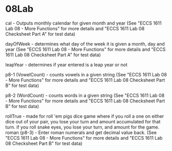# 08Lab

cal - Outputs monthly calendar for given month and year (See "ECCS 1611 Lab 08 - More Functions" for more details
                                                         and "ECCS 1611 Lab 08 Checksheet Part A" for test data)

dayOfWeek - determines what day of the week it is given a month, day and year (See "ECCS 1611 Lab 08 - More Functions" for more details
                                                                               and "ECCS 1611 Lab 08 Checksheet Part A" for test data)

leapYear - determines if year entered is a leap year or not

p8-1 (VowelCount) - counts vowels in a given string (See "ECCS 1611 Lab 08 - More Functions" for more details
                                                     and "ECCS 1611 Lab 08 Checksheet Part B" for test data)
                                                     
p8-2 (WordCount) - counts words in a given string (See "ECCS 1611 Lab 08 - More Functions" for more details
                                                   and "ECCS 1611 Lab 08 Checksheet Part B" for test data)

rollTrue - made for roll 'em pigs dice game where if you roll a one on either dice out of your pair, you lose your turn and amount accumulated for that turn.
                                                  if you roll snake eyes, you lose your turn, and amount for the game.
roman (p8-3) - Enter roman numerals and get decimal value back. (See "ECCS 1611 Lab 08 - More Functions" for more details
                                                                 and "ECCS 1611 Lab 08 Checksheet Part B" for test data)

